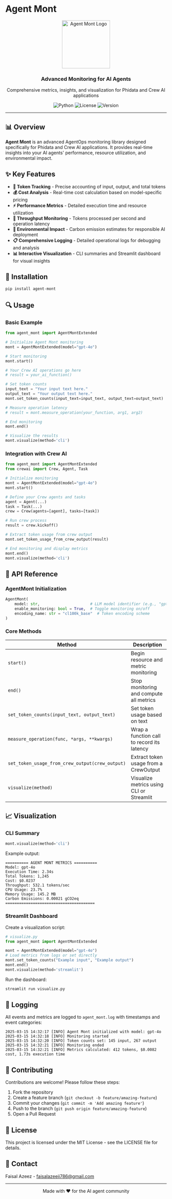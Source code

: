 # Agent Mont

<div align="center">
  <img src="https://via.placeholder.com/150" alt="Agent Mont Logo" width="150"/>
  <h3>Advanced Monitoring for AI Agents</h3>
  <p>Comprehensive metrics, insights, and visualization for Phidata and Crew AI applications</p>
  
  ![Python](https://img.shields.io/badge/python-3.8+-blue.svg)
  ![License](https://img.shields.io/badge/license-MIT-green.svg)
  ![Version](https://img.shields.io/badge/version-0.1.0-orange.svg)
</div>

---

## 📊 Overview

**Agent Mont** is an advanced AgentOps monitoring library designed specifically for Phidata and Crew AI applications. It provides real-time insights into your AI agents' performance, resource utilization, and environmental impact.

## ✨ Key Features

- **📝 Token Tracking** - Precise accounting of input, output, and total tokens
- **💰 Cost Analysis** - Real-time cost calculation based on model-specific pricing
- **⚡ Performance Metrics** - Detailed execution time and resource utilization
- **🔄 Throughput Monitoring** - Tokens processed per second and operation latency
- **🌱 Environmental Impact** - Carbon emission estimates for responsible AI deployment
- **📋 Comprehensive Logging** - Detailed operational logs for debugging and analysis
- **📊 Interactive Visualization** - CLI summaries and Streamlit dashboard for visual insights

## 🚀 Installation

```bash
pip install agent-mont
```

## 🔍 Usage

### Basic Example

```python
from agent_mont import AgentMontExtended

# Initialize Agent Mont monitoring
mont = AgentMontExtended(model="gpt-4o")

# Start monitoring
mont.start()

# Your Crew AI operations go here
# result = your_ai_function()

# Set token counts
input_text = "Your input text here."
output_text = "Your output text here."
mont.set_token_counts(input_text=input_text, output_text=output_text)

# Measure operation latency
# result = mont.measure_operation(your_function, arg1, arg2)

# End monitoring
mont.end()

# Visualize the results
mont.visualize(method='cli')
```

### Integration with Crew AI

```python
from agent_mont import AgentMontExtended
from crewai import Crew, Agent, Task

# Initialize monitoring
mont = AgentMontExtended(model="gpt-4o")
mont.start()

# Define your Crew agents and tasks
agent = Agent(...)
task = Task(...)
crew = Crew(agents=[agent], tasks=[task])

# Run crew process
result = crew.kickoff()

# Extract token usage from crew output
mont.set_token_usage_from_crew_output(result)

# End monitoring and display metrics
mont.end()
mont.visualize(method='cli')
```

## 📖 API Reference

### AgentMont Initialization

```python
AgentMont(
    model: str,                      # LLM model identifier (e.g., "gpt-4o")
    enable_monitoring: bool = True,  # Toggle monitoring on/off
    encoding_name: str = "cl100k_base"  # Token encoding scheme
)
```

### Core Methods

| Method | Description |
|--------|-------------|
| `start()` | Begin resource and metric monitoring |
| `end()` | Stop monitoring and compute all metrics |
| `set_token_counts(input_text, output_text)` | Set token usage based on text |
| `measure_operation(func, *args, **kwargs)` | Wrap a function call to record its latency |
| `set_token_usage_from_crew_output(crew_output)` | Extract token usage from a CrewOutput |
| `visualize(method)` | Visualize metrics using CLI or Streamlit |

## 📈 Visualization

### CLI Summary
```python
mont.visualize(method='cli')
```

Example output:
```
========== AGENT MONT METRICS ==========
Model: gpt-4o
Execution Time: 2.34s
Total Tokens: 1,245
Cost: $0.0237
Throughput: 532.1 tokens/sec
CPU Usage: 23.7%
Memory Usage: 145.2 MB
Carbon Emissions: 0.00021 gCO2eq
=======================================
```

### Streamlit Dashboard

Create a visualization script:
```python
# visualize.py
from agent_mont import AgentMontExtended

mont = AgentMontExtended(model="gpt-4o")
# Load metrics from logs or set directly
mont.set_token_counts("Example input", "Example output")
mont.end()
mont.visualize(method='streamlit')
```

Run the dashboard:
```bash
streamlit run visualize.py
```

## 📝 Logging

All events and metrics are logged to `agent_mont.log` with timestamps and event categories:

```
2025-03-15 14:32:17 [INFO] Agent Mont initialized with model: gpt-4o
2025-03-15 14:32:18 [INFO] Monitoring started
2025-03-15 14:32:20 [INFO] Token counts set: 145 input, 267 output
2025-03-15 14:32:21 [INFO] Monitoring ended
2025-03-15 14:32:21 [INFO] Metrics calculated: 412 tokens, $0.0082 cost, 1.73s execution time
```

## 🤝 Contributing

Contributions are welcome! Please follow these steps:

1. Fork the repository
2. Create a feature branch (`git checkout -b feature/amazing-feature`)
3. Commit your changes (`git commit -m 'Add amazing feature'`)
4. Push to the branch (`git push origin feature/amazing-feature`)
5. Open a Pull Request

## 📄 License

This project is licensed under the MIT License - see the LICENSE file for details.

## 📧 Contact

Faisal Azeez - [faisalazeeii786@gmail.com](mailto:faisalazeeii786@gmail.com)

---

<div align="center">
  <p>Made with ❤️ for the AI agent community</p>
</div>